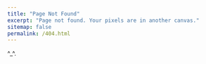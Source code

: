 ```yaml
---
title: "Page Not Found"
excerpt: "Page not found. Your pixels are in another canvas."
sitemap: false
permalink: /404.html
---
```


^_^.
